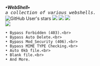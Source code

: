 
<b>_•WebShell•_</b><br>
<samp>_a collection of various webshells._</samp><br>
<img alt="GitHub User's stars" src="https://img.shields.io/github/stars/justikail/webshell?color=black&style=flat">
<img src="https://img.shields.io/github/forks/justikail/webshell?color=black&style=flat">
<img src="https://img.shields.io/badge/creator%20-ikail-black?style=flat">
<img src="https://api.visitorbadge.io/api/visitors?path=https://github.com/justikail/webshell&style=flat&countColor=%black"><br>
<img src="https://github-readme-stats.vercel.app/api/pin?username=justikail&repo=webshell&hide_border=false&show_icons=false&border_color=00ff00&bg_color=000000&title_color=39FF14&text_color=FFFFFF&icon_color=2dde98">

```
• Bypass Forbidden (403).<br>
• Bypass Auto Delete.<br>
• Bypass Mod_Security (406).<br>
• Bypass MIME TYPE Checking.<br>
• Auto 0kb file.<br>
• Blank file.<br>
• And More.
```
